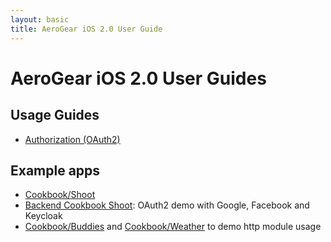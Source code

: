 ```yaml
--- 
layout: basic 
title: AeroGear iOS 2.0 User Guide 
---
```


# AeroGear iOS 2.0 User Guides

## Usage Guides
* [Authorization (OAuth2)](Authorization)

## Example apps

* [Cookbook/Shoot](https://github.com/aerogear/aerogear-ios-cookbook/Shoot)
* [Backend Cookbook Shoot](https://github.com/aerogear/aerogear-backend-cookbook): OAuth2 demo with Google, Facebook and Keycloak
* [Cookbook/Buddies](https://github.com/aerogear/aerogear-ios-cookbook/tree/master/Buddies) and [Cookbook/Weather](https://github.com/aerogear/aerogear-ios-cookbook/tree/master/Weather) to demo http module usage

